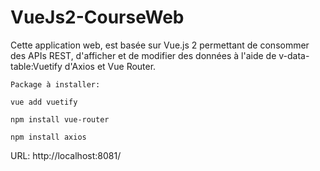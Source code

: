 # VueJs2-CourseWeb

Cette application web, est basée sur Vue.js 2 permettant de consommer des APIs REST, d'afficher et de modifier des données à l'aide de v-data-table:Vuetify d'Axios et Vue Router.


    Package à installer: 

    vue add vuetify

    npm install vue-router

    npm install axios
    
    
    
URL: http://localhost:8081/
  
 
